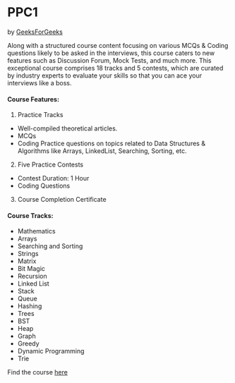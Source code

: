 # PPC1
by [GeeksForGeeks](https://www.geeksforgeeks.org/)

Along with a structured course content focusing on various MCQs & Coding questions likely to be asked in the interviews, this course caters to new features such as Discussion Forum, Mock Tests, and much more. This exceptional course comprises 18 tracks and 5 contests, which are curated by industry experts to evaluate your skills so that you can ace your interviews like a boss.

#### Course Features:

1) Practice Tracks
  * Well-compiled theoretical articles.
  * MCQs
  * Coding Practice questions on topics related to Data Structures & Algorithms like Arrays, LinkedList, Searching, Sorting, etc.

2) Five Practice Contests
  * Contest Duration: 1 Hour
  * Coding Questions
  
3) Course Completion Certificate

#### Course Tracks:

- Mathematics
- Arrays
- Searching and Sorting
- Strings
- Matrix
- Bit Magic
- Recursion
- Linked List
- Stack
- Queue
- Hashing
- Trees
- BST
- Heap
- Graph
- Greedy
- Dynamic Programming
- Trie

Find the course [here](https://practice.geeksforgeeks.org/courses/placement-preparation-course?vC=1)
